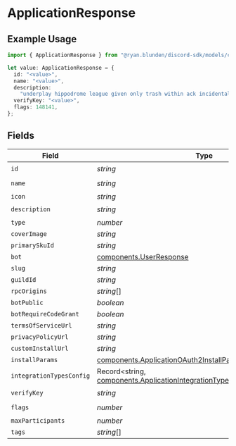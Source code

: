 # ApplicationResponse

## Example Usage

```typescript
import { ApplicationResponse } from "@ryan.blunden/discord-sdk/models/components";

let value: ApplicationResponse = {
  id: "<value>",
  name: "<value>",
  description:
    "underplay hippodrome league given only trash within ack incidentally",
  verifyKey: "<value>",
  flags: 148141,
};
```

## Fields

| Field                                                                                                                                                    | Type                                                                                                                                                     | Required                                                                                                                                                 | Description                                                                                                                                              |
| -------------------------------------------------------------------------------------------------------------------------------------------------------- | -------------------------------------------------------------------------------------------------------------------------------------------------------- | -------------------------------------------------------------------------------------------------------------------------------------------------------- | -------------------------------------------------------------------------------------------------------------------------------------------------------- |
| `id`                                                                                                                                                     | *string*                                                                                                                                                 | :heavy_check_mark:                                                                                                                                       | N/A                                                                                                                                                      |
| `name`                                                                                                                                                   | *string*                                                                                                                                                 | :heavy_check_mark:                                                                                                                                       | N/A                                                                                                                                                      |
| `icon`                                                                                                                                                   | *string*                                                                                                                                                 | :heavy_minus_sign:                                                                                                                                       | N/A                                                                                                                                                      |
| `description`                                                                                                                                            | *string*                                                                                                                                                 | :heavy_check_mark:                                                                                                                                       | N/A                                                                                                                                                      |
| `type`                                                                                                                                                   | *number*                                                                                                                                                 | :heavy_minus_sign:                                                                                                                                       | N/A                                                                                                                                                      |
| `coverImage`                                                                                                                                             | *string*                                                                                                                                                 | :heavy_minus_sign:                                                                                                                                       | N/A                                                                                                                                                      |
| `primarySkuId`                                                                                                                                           | *string*                                                                                                                                                 | :heavy_minus_sign:                                                                                                                                       | N/A                                                                                                                                                      |
| `bot`                                                                                                                                                    | [components.UserResponse](../../models/components/userresponse.md)                                                                                       | :heavy_minus_sign:                                                                                                                                       | N/A                                                                                                                                                      |
| `slug`                                                                                                                                                   | *string*                                                                                                                                                 | :heavy_minus_sign:                                                                                                                                       | N/A                                                                                                                                                      |
| `guildId`                                                                                                                                                | *string*                                                                                                                                                 | :heavy_minus_sign:                                                                                                                                       | N/A                                                                                                                                                      |
| `rpcOrigins`                                                                                                                                             | *string*[]                                                                                                                                               | :heavy_minus_sign:                                                                                                                                       | N/A                                                                                                                                                      |
| `botPublic`                                                                                                                                              | *boolean*                                                                                                                                                | :heavy_minus_sign:                                                                                                                                       | N/A                                                                                                                                                      |
| `botRequireCodeGrant`                                                                                                                                    | *boolean*                                                                                                                                                | :heavy_minus_sign:                                                                                                                                       | N/A                                                                                                                                                      |
| `termsOfServiceUrl`                                                                                                                                      | *string*                                                                                                                                                 | :heavy_minus_sign:                                                                                                                                       | N/A                                                                                                                                                      |
| `privacyPolicyUrl`                                                                                                                                       | *string*                                                                                                                                                 | :heavy_minus_sign:                                                                                                                                       | N/A                                                                                                                                                      |
| `customInstallUrl`                                                                                                                                       | *string*                                                                                                                                                 | :heavy_minus_sign:                                                                                                                                       | N/A                                                                                                                                                      |
| `installParams`                                                                                                                                          | [components.ApplicationOAuth2InstallParamsResponse](../../models/components/applicationoauth2installparamsresponse.md)                                   | :heavy_minus_sign:                                                                                                                                       | N/A                                                                                                                                                      |
| `integrationTypesConfig`                                                                                                                                 | Record<string, [components.ApplicationIntegrationTypeConfigurationResponse](../../models/components/applicationintegrationtypeconfigurationresponse.md)> | :heavy_minus_sign:                                                                                                                                       | N/A                                                                                                                                                      |
| `verifyKey`                                                                                                                                              | *string*                                                                                                                                                 | :heavy_check_mark:                                                                                                                                       | N/A                                                                                                                                                      |
| `flags`                                                                                                                                                  | *number*                                                                                                                                                 | :heavy_check_mark:                                                                                                                                       | N/A                                                                                                                                                      |
| `maxParticipants`                                                                                                                                        | *number*                                                                                                                                                 | :heavy_minus_sign:                                                                                                                                       | N/A                                                                                                                                                      |
| `tags`                                                                                                                                                   | *string*[]                                                                                                                                               | :heavy_minus_sign:                                                                                                                                       | N/A                                                                                                                                                      |
